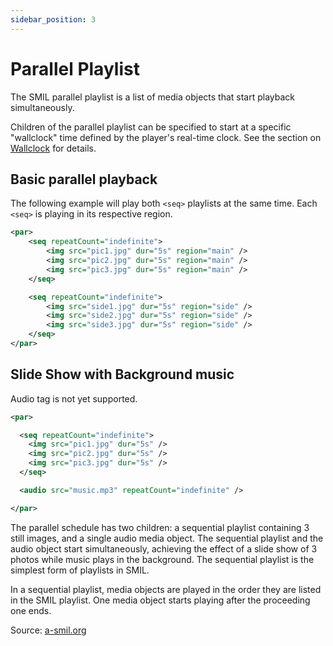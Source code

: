```yaml
---
sidebar_position: 3
---
```

# Parallel Playlist

The SMIL parallel playlist is a list of media objects that start playback simultaneously.

Children of the parallel playlist can be specified to start at a specific "wallclock" time defined by the player's real-time clock. See the section on [Wallclock](https://docs.signageos.io/hc/en-us/articles/4405244572178) for details.

## Basic parallel playback

The following example will play both `<seq>` playlists at the same time. Each `<seq>` is playing in its respective region.

```xml
<par>
    <seq repeatCount="indefinite">
        <img src="pic1.jpg" dur="5s" region="main" />
        <img src="pic2.jpg" dur="5s" region="main" />
        <img src="pic3.jpg" dur="5s" region="main" />
    </seq>

    <seq repeatCount="indefinite">
        <img src="side1.jpg" dur="5s" region="side" />
        <img src="side2.jpg" dur="5s" region="side" />
        <img src="side3.jpg" dur="5s" region="side" />
    </seq>
</par>
```

## Slide Show with Background music

Audio tag is not yet supported.

```xml
<par>

  <seq repeatCount="indefinite">
    <img src="pic1.jpg" dur="5s" />
    <img src="pic2.jpg" dur="5s" />
    <img src="pic3.jpg" dur="5s" />
  </seq>

  <audio src="music.mp3" repeatCount="indefinite" />

</par>
```

The parallel schedule has two children: a sequential playlist containing 3 still images, and a single audio media object. The sequential playlist and the audio object start simultaneously, achieving the effect of a slide show of 3 photos while music plays in the background. The sequential playlist is the simplest form of playlists in SMIL.

In a sequential playlist, media objects are played in the order they are listed in the SMIL playlist. One media object starts playing after the proceeding one ends.

Source: [a-smil.org](https://www.a-smil.org/index.php/Main_Page)
